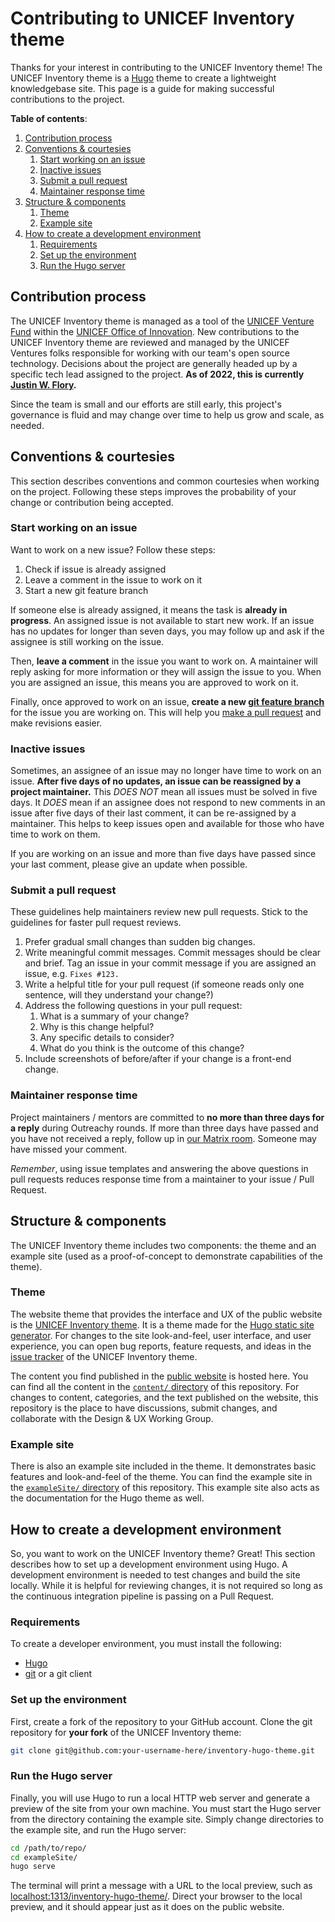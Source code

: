 Contributing to UNICEF Inventory theme
======================================

<!--
    Style rule: One sentence per line please!
    This makes git diffs easier to read in Pull/Merge Requests.
-->

Thanks for your interest in contributing to the UNICEF Inventory theme!
The UNICEF Inventory theme is a [Hugo](https://gohugo.io) theme to create a lightweight knowledgebase site.
This page is a guide for making successful contributions to the project.

**Table of contents**:

1. [Contribution process](#process)
1. [Conventions & courtesies](#conventions)
    1. [Start working on an issue](#conventions--issue-start)
    1. [Inactive issues](#conventions--issue-inactive)
    1. [Submit a pull request](#conventions--submit-pr)
    1. [Maintainer response time](#conventions--maintainer-response)
1. [Structure & components](#components)
    1. [Theme](#components-theme)
    1. [Example site](#components-example)
1. [How to create a development environment](#dev-env)
    1. [Requirements](#dev-env--requirements)
    1. [Set up the environment](#dev-env--setup)
    1. [Run the Hugo server](#dev-env--run-hugo)


## <a id="process"></a>Contribution process

The UNICEF Inventory theme is managed as a tool of the [UNICEF Venture Fund](https://www.unicefinnovationfund.org/) within the [UNICEF Office of Innovation](https://www.unicef.org/innovation/).
New contributions to the UNICEF Inventory theme are reviewed and managed by the UNICEF Ventures folks responsible for working with our team's open source technology.
Decisions about the project are generally headed up by a specific tech lead assigned to the project.
**As of 2022, this is currently [Justin W. Flory](https://github.com/jwflory).**

Since the team is small and our efforts are still early, this project's governance is fluid and may change over time to help us grow and scale, as needed.


## <a id="conventions"></a>Conventions & courtesies

This section describes conventions and common courtesies when working on the project.
Following these steps improves the probability of your change or contribution being accepted.

### <a id="conventions--issue-start"></a>Start working on an issue

Want to work on a new issue?
Follow these steps:

1. Check if issue is already assigned
1. Leave a comment in the issue to work on it
1. Start a new git feature branch

If someone else is already assigned, it means the task is **already in progress**.
An assigned issue is not available to start new work.
If an issue has no updates for longer than seven days, you may follow up and ask if the assignee is still working on the issue.

Then, **leave a comment** in the issue you want to work on.
A maintainer will reply asking for more information or they will assign the issue to you.
When you are assigned an issue, this means you are approved to work on it.

Finally, once approved to work on an issue, **create a new [git feature branch](https://www.atlassian.com/git/tutorials/comparing-workflows/feature-branch-workflow)** for the issue you are working on.
This will help you [make a pull request](#conventions--submit-pr) and make revisions easier.

### <a id="conventions--issue-inactive"></a>Inactive issues

Sometimes, an assignee of an issue may no longer have time to work on an issue.
**After five days of no updates, an issue can be reassigned by a project maintainer.**
This _DOES NOT_ mean all issues must be solved in five days.
It _DOES_ mean if an assignee does not respond to new comments in an issue after five days of their last comment, it can be re-assigned by a maintainer.
This helps to keep issues open and available for those who have time to work on them.

If you are working on an issue and more than five days have passed since your last comment, please give an update when possible.

### <a id="conventions--submit-pr"></a>Submit a pull request

These guidelines help maintainers review new pull requests.
Stick to the guidelines for faster pull request reviews.

1. Prefer gradual small changes than sudden big changes.
1. Write meaningful commit messages.
   Commit messages should be clear and brief.
   Tag an issue in your commit message if you are assigned an issue, e.g. `Fixes #123.`
1. Write a helpful title for your pull request (if someone reads only one sentence, will they understand your change?)
1. Address the following questions in your pull request:
    1. What is a summary of your change?
    1. Why is this change helpful?
    1. Any specific details to consider?
    1. What do you think is the outcome of this change?
1. Include screenshots of before/after if your change is a front-end change.

### <a id="conventions--maintainer-response"></a>Maintainer response time

Project maintainers / mentors are committed to **no more than three days for a reply** during Outreachy rounds.
If more than three days have passed and you have not received a reply, follow up in [our Matrix room](https://matrix.to/#/#unicef-innovation:matrix.org).
Someone may have missed your comment.

_Remember_, using issue templates and answering the above questions in pull requests reduces response time from a maintainer to your issue / Pull Request.


## <a id="components"></a>Structure & components

The UNICEF Inventory theme includes two components: the theme and an example site (used as a proof-of-concept to demonstrate capabilities of the theme).

### <a id="components-theme"></a>Theme

The website theme that provides the interface and UX of the public website is the [UNICEF Inventory theme](https://github.com/unicef/inventory-hugo-theme).
It is a theme made for the [Hugo static site generator](https://gohugo.io/).
For changes to the site look-and-feel, user interface, and user experience, you can open bug reports, feature requests, and ideas in the [issue tracker](https://github.com/unicef/inventory-hugo-theme/issues) of the UNICEF Inventory theme.

The content you find published in the [public website](https://sustainers.github.io/design) is hosted here.
You can find all the content in the [`content/` directory](/content/) of this repository.
For changes to content, categories, and the text published on the website, this repository is the place to have discussions, submit changes, and collaborate with the Design & UX Working Group.

### <a id="components-example"></a>Example site

There is also an example site included in the theme.
It demonstrates basic features and look-and-feel of the theme.
You can find the example site in the [`exampleSite/` directory](/exampleSite/) of this repository.
This example site also acts as the documentation for the Hugo theme as well.


## <a id="dev-env"></a>How to create a development environment

So, you want to work on the UNICEF Inventory theme?
Great!
This section describes how to set up a development environment using Hugo.
A development environment is needed to test changes and build the site locally.
While it is helpful for reviewing changes, it is not required so long as the continuous integration pipeline is passing on a Pull Request.

### <a id="dev-env--requirements"></a>Requirements

To create a developer environment, you must install the following:

* [Hugo](https://gohugo.io/getting-started/installing/)
* [git](https://github.com/git-guides/install-git) or a git client

### <a id="dev-env--setup"></a>Set up the environment

First, create a fork of the repository to your GitHub account.
Clone the git repository for **your fork** of the UNICEF Inventory theme:

```sh
git clone git@github.com:your-username-here/inventory-hugo-theme.git
```

### <a id="dev-env--run-hugo"></a>Run the Hugo server

Finally, you will use Hugo to run a local HTTP web server and generate a preview of the site from your own machine.
You must start the Hugo server from the directory containing the example site.
Simply change directories to the example site, and run the Hugo server:

```sh
cd /path/to/repo/
cd exampleSite/
hugo serve
```

The terminal will print a message with a URL to the local preview, such as [localhost:1313/inventory-hugo-theme/](http://localhost:1313/inventory-hugo-theme/).
Direct your browser to the local preview, and it should appear just as it does on the public website.
